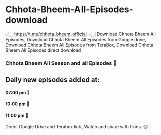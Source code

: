# Chhota-Bheem-All-Episodes-download
👉🏻 https://t.me/chhota_bheem_official 👈🏻
Download Chhota Bheem All Episodes, Download Chhota Bheem All Episodes from Google drive, Download Chhota Bheem All Episodes from TeraBox, Download Chhota Bheem All Episodes direct download

### Chhota Bheem All Season and all Episodes 🤩

## Daily new episodes added at:
#### 07:00 pm 🥳
#### 10:00 pm 🥳
#### 11:00 pm 🥳

Direct Google Drive and Terabox link, Watch and share with frnds. 😍

